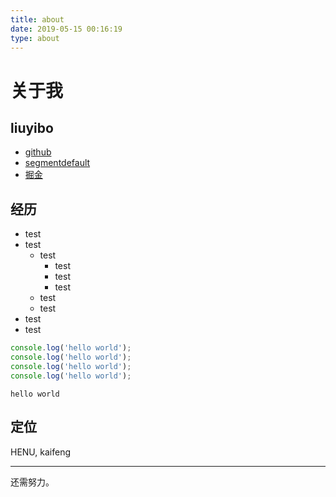 ```yaml
---
title: about
date: 2019-05-15 00:16:19
type: about
---
```


# 关于我

## liuyibo

- [github](https://github.com/liuyib)
- [segmentdefault](https://segmentfault.com/u/liuyib)
- [掘金](https://juejin.im/user/5ad6b350f265da2397076275)

## 经历

- test
- test
  - test
    - test
    - test
    - test
  - test
  - test
- test
- test

``` js
console.log('hello world');
console.log('hello world');
console.log('hello world');
console.log('hello world');
```

`hello world`

## 定位

HENU, kaifeng

---

还需努力。